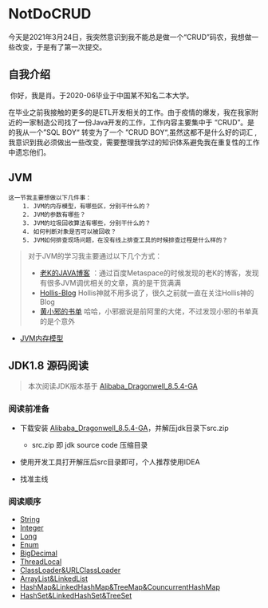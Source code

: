 # NotDoCRUD
今天是2021年3月24日，我突然意识到我不能总是做一个“CRUD”码农，我想做一些改变，于是有了第一次提交。

## 自我介绍

​	你好，我是肖。于2020-06毕业于中国某不知名二本大学。

​	在毕业之前我接触的更多的是ETL开发相关的工作。由于疫情的爆发，我在我家附近的一家制造公司找了一份Java开发的工作，工作内容主要集中于 “CRUD”。是的我从一个”SQL BOY“ 转变为了一个 ”CRUD BOY“,虽然这都不是什么好的词汇 ,我意识到我必须做出一些改变，需要整理我学过的知识体系避免我在重复性的工作中遗忘他们。

## JVM

    这一节我主要想做以下几件事：
        1. JVM的内存模型，有哪些区，分别干什么的？
        2. JVM的参数有哪些？
        3. JVM的垃圾回收算法有哪些，分别干什么的？
        4. 如何判断对象是否可以被回收？
        5. JVM如何排查现场问题，在没有线上排查工具的时候排查过程是什么样的？
    
> 对于JVM的学习我主要通过以下几个方式：
> - [老K的JAVA博客](https://javakk.com/category/jvm) ：通过百度Metaspace的时候发现的老K的博客，发现有很多JVM调优相关的文章，真的是干货满满
> - [Hollis-Blog](https://www.hollischuang.com/?s=JVM) Hollis神就不用多说了，很久之前就一直在关注Hollis神的Blog
> - [黄小邪的书单](https://blog.csdn.net/a724888/category_9274218.html) 哈哈，小邪据说是前阿里的大佬，不过发现小邪的书单真的是个意外
        
   - [JVM内存模型](https://github.com/xkl700/NotDoCRUD/blob/master/JVM/JVMMemoryModel.md)

## JDK1.8 源码阅读

> 本次阅读JDK版本基于 [Alibaba_Dragonwell_8.5.4-GA](https://github.com/alibaba/dragonwell8/releases) 

### 阅读前准备

- 下载安装 [Alibaba_Dragonwell_8.5.4-GA](https://github.com/alibaba/dragonwell8/releases)，并解压jdk目录下src.zip 

  - src.zip 即 jdk source code 压缩目录
- 使用开发工具打开解压后src目录即可，个人推荐使用IDEA
- 找准主线

### 阅读顺序

- [String](https://github.com/xkl700/NotDoCRUD/blob/master/JDK/String.md)
- [Integer](https://github.com/xkl700/NotDoCRUD/blob/master/JDK/Integer.md)
- [Long](https://github.com/xkl700/NotDoCRUD/blob/master/JDK/Long.md)
- [Enum](https://github.com/xkl700/NotDoCRUD/blob/master/JDK/Enum.md)
- [BigDecimal]()
- [ThreadLocal]()
- [ClassLoader&URLClassLoader]()
- [ArrayList&LinkedList]()
- [HashMap&LinkedHashMap&TreeMap&CouncurrentHashMap](https://github.com/xkl700/NotDoCRUD/blob/master/JDK/HashMap.md)
- [HashSet&LinkedHashSet&TreeSet](https://github.com/xkl700/NotDoCRUD/blob/master/JDK/HashSet.md)